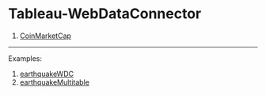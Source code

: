 # Tableau-WebDataConnector
1. [CoinMarketCap](CoinMarketCap/CoinMarketCap.html)

---

Examples:
1. [earthquakeWDC](Examples/earthquakeWDC/earthquakeWDC.html)
2. [earthquakeMultitable](Examples/earthquakeMultitable/earthquakeMultitable.html)
